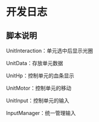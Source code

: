# 开发日志

## 脚本说明

UnitInteraction：单元选中后显示光圈

UnitData：存放单元数据

UnitHp：控制单元的血条显示

UnitMotor：控制单元的移动

UnitInput：控制单元的输入

InputManager：统一管理输入